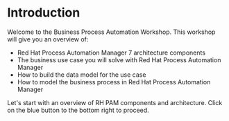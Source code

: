 # Introduction

Welcome to the Business Process Automation Workshop. This workshop will give you an overview of:

- Red Hat Process Automation Manager 7 architecture components
- The business use case you will solve with Red Hat Process Automation Manager
- How to build the data model for the use case
- How to model the business process in Red Hat Process Automation Manager

Let's start with an overview of RH PAM components and architecture. Click on the blue button to the bottom right to proceed.

